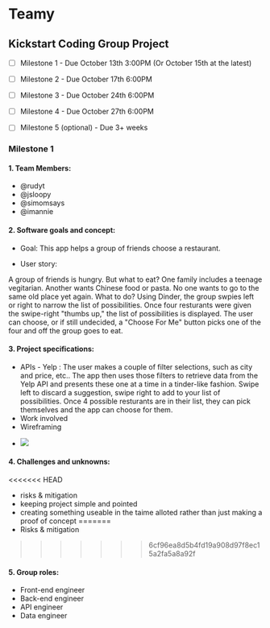 # Teamy
## Kickstart Coding Group Project 
- [ ] Milestone 1 - Due October 13th 3:00PM (Or October 15th at the latest)
- [ ] Milestone 2 - Due October 17th 6:00PM 
- [ ] Milestone 3 - Due October 24th 6:00PM
- [ ] Milestone 4 - Due October 27th 6:00PM
- [ ] Milestone 5 (optional) - Due 3+ weeks

 
 
### Milestone 1
#### 1. Team Members:
- @rudyt
- @jsloopy
- @simomsays
- @imannie
  
#### 2. Software goals and concept:
- Goal: This app helps a group of friends choose a restaurant. 

- User story:

A group of friends is hungry. But what to eat? One family includes a teenage vegitarian. Another wants Chinese food or pasta. No one wants to go to the same old place yet again. What to do? Using Dinder, the group swpies left or right to narrow the list of possibilities. Once four resturants were given the swipe-right "thumbs up," the list of possibilities is displayed. The user can  choose, or if still undecided, a "Choose For Me" button picks one of the four and off the group goes to eat.

#### 3. Project specifications:
- APIs - Yelp : The user makes a couple of filter selections, such as city and price, etc.. The app then uses those filters to retrieve data from the Yelp API and presents these one at a time in a tinder-like fashion. Swipe left to discard a suggestion, swipe right to add to your list of possibilities. Once 4 possible resturants are in their list, they can pick themselves and the app can choose for them.
- Work involved
- Wireframing 
* ![](wframe1.JPG)

#### 4. Challenges and unknowns:
<<<<<<< HEAD
- risks & mitigation
- keeping project simple and pointed
- creating something useable in the taime alloted rather than just making a proof of concept
=======
- Risks & mitigation
>>>>>>> 6cf96ea8d5b4fd19a908d97f8ec15a2fa5a8a92f

#### 5. Group roles:
- Front-end engineer
- Back-end engineer
- API engineer 
- Data engineer 
